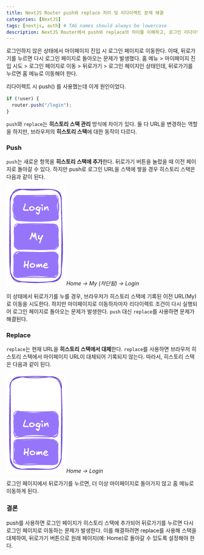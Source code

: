 ```yaml
---
title: NextJS Router push와 replace 차이 및 리다이렉트 문제 해결
categories: [NextJS]
tags: [nextjs, auth] # TAG names should always be lowercase
description: NextJS Router에서 push와 replace의 차이를 이해하고, 로그인 리다이렉트 시 뒤로가기 문제를 해결하기
---
```


로그인하지 않은 상태에서 마이페이지 진입 시 로그인 페이지로 이동한다. 이때, 뒤로가기를 누르면 다시 로그인 페이지로 돌아오는 문제가 발생했다.
홈 메뉴 > 마이페이지 진입 시도 > 로그인 페이지로 이동 > 뒤로가기 > 로그인 페이지인 상태인데, 뒤로가기를 누르면 홈 메뉴로 이동해야 한다.

리다이렉트 시 push() 를 사용했는데 이게 원인이었다.

```ts
if (!user) {
  router.push("/login");
}
```

`push`와 `replace`는 **히스토리 스택 관리** 방식에 차이가 있다. 둘 다 URL을 변경하는 역할을 하지만, 브라우저의 **히스토리 스택**에 대한 동작이 다르다.

### Push

`push`는 새로운 항목을 **히스토리 스택에 추가**한다. 뒤로가기 버튼을 눌렀을 때 이전 페이지로 돌아갈 수 있다.
하지만 push로 로그인 URL을 스택에 쌓을 경우 히스토리 스택은 다음과 같이 된다.

![push stack](/assets/img/posts/2024-12-19/url-stack-1.png)
_Home -> My (차단됨) -> Login_

이 상태에서 뒤로가기를 누를 경우, 브라우저가 히스토리 스택에 기록된 이전 URL(My)로 이동을 시도한다. 하지만 마이페이지로 이동하자마자 리다이렉트 조건이 다시 실행되어 로그인 페이지로 돌아오는 문제가 발생한다.
`push` 대신 `replace`를 사용하면 문제가 해결된다.

### Replace

`replace`는 현재 URL을 **히스토리 스택에서 대체**한다. `replace`를 사용하면 브라우저 히스토리 스택에서 마이페이지 URL이 대체되어 기록되지 않는다. 따라서, 히스토리 스택은 다음과 같이 된다.

![replace stack](/assets/img/posts/2024-12-19/url-stack-2.png)
_Home -> Login_

로그인 페이지에서 뒤로가기를 누르면, 더 이상 마이페이지로 돌아가지 않고 홈 메뉴로 이동하게 된다.

### 결론

push를 사용하면 로그인 페이지가 히스토리 스택에 추가되어 뒤로가기를 누르면 다시 로그인 페이지로 이동하는 문제가 발생한다. 이를 해결하려면 replace를 사용해 스택을 대체하여, 뒤로가기 버튼으로 원래 페이지(예: Home)로 돌아갈 수 있도록 설정해야 한다.
